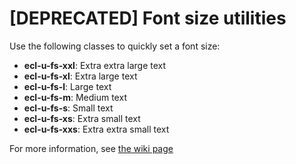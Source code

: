 # [DEPRECATED] Font size utilities

Use the following classes to quickly set a font size:

- **ecl-u-fs-xxl**: Extra extra large text
- **ecl-u-fs-xl**: Extra large text
- **ecl-u-fs-l**: Large text
- **ecl-u-fs-m**: Medium text
- **ecl-u-fs-s**: Small text
- **ecl-u-fs-xs**: Extra small text
- **ecl-u-fs-xxs**: Extra extra small text

For more information, see
[the wiki page](https://webgate.ec.europa.eu/CITnet/confluence/pages/viewpage.action?pageId=650250290#Typography..-Font)
